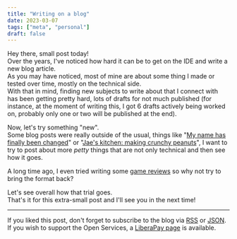 ```yaml
---
title: "Writing on a blog"
date: 2023-03-07
tags: ["meta", "personal"]
draft: false
---
```


Hey there, small post today!  
Over the years, I've noticed how hard it can be to get on the IDE and write a new blog article.  
As you may have noticed, most of mine are about some thing I made or tested over time, mostly on the technical side.  
With that in mind, finding new subjects to write about that I connect with has been getting pretty hard, lots of drafts for not much published (for instance, at the moment of writing this, I got 6 drafts actively being worked on, probably only one or two will be published at the end).

Now, let's try something "new".  
Some blog posts were really outside of the usual, things like "[My name has finally been changed](/blog/2022/09/30/my-name-has-finally-been-changed/)" or "[Jae's kitchen: making crunchy peanuts](/blog/2022/03/21/jaes-kitchen-making-crunchy-peanuts/)", I want to try to post about more _petty_ things that are not only technical and then see how it goes.

A long time ago, I even tried writing some [game reviews](/blog/2020/06/13/game-review-micro-mages/) so why not try to bring the format back?

Let's see overall how that trial goes.  
That's it for this extra-small post and I'll see you in the next time!

---

If you liked this post, don't forget to subscribe to the blog via [RSS](/blog/index.xml) or [JSON](/blog/index.json).  
If you wish to support the Open Services, a [LiberaPay page](https://liberapay.com/Jae) is available.
